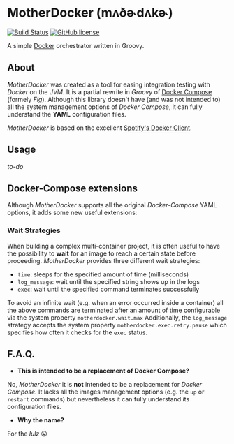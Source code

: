 # MotherDocker (mʌðɚdʌkɚ) 

[![Build Status](https://travis-ci.org/fbertola/mother-docker.svg)](https://travis-ci.org/fbertola/mother-docker)
[![GitHub license](https://img.shields.io/github/license/mashape/apistatus.svg)](https://github.com/fbertola/mother-docker/blob/master/LICENSE)

A simple [Docker](https://github.com/dotcloud/docker) orchestrator written in Groovy.

## About

_MotherDocker_ was created as a tool for easing integration testing with _Docker_ on the _JVM_. It is a partial rewrite in _Groovy_ of [Docker Compose](https://docs.docker.com/compose/) (formely _Fig_).
Although this library doesn't have (and was not intended to) all the system management options of _Docker Compose_, it can fully understand the **YAML** configuration files.         

_MotherDocker_ is based on the excellent [Spotify's Docker Client](https://github.com/spotify/docker-client).

## Usage

_to-do_

## Docker-Compose extensions

Although _MotherDocker_ supports all the original _Docker-Compose_ YAML options, it adds some new useful extensions:

### Wait Strategies

When building a complex multi-container project, it is often useful to have the possibility to **wait** for an image to reach a certain state before proceeding.
_MotherDocker_ provides three different wait strategies:

- `time`: sleeps for the specified amount of time (milliseconds)
- `log_message`: wait until the specified string shows up in the logs
- `exec`: wait until the specified command terminates successfully

To avoid an infinite wait (e.g. when an error occurred inside a container) all the above commands are terminated after an amount of time configurable via the system property `motherdocker.wait.max`
Additionally, the `log_message` strategy accepts the system property `motherdocker.exec.retry.pause` which specifies how often it checks for the `exec` status.
 
## F.A.Q.

* **This is intended to be a replacement of Docker Compose?**

No, _MotherDocker_ it is **not** intended to be a replacement for _Docker Compose_. It lacks all the images management options (e.g. the `up` or `restart` commands) but nevertheless it can fully understand its configuration files.

* **Why the name?**

For the _lulz_ :stuck_out_tongue:
